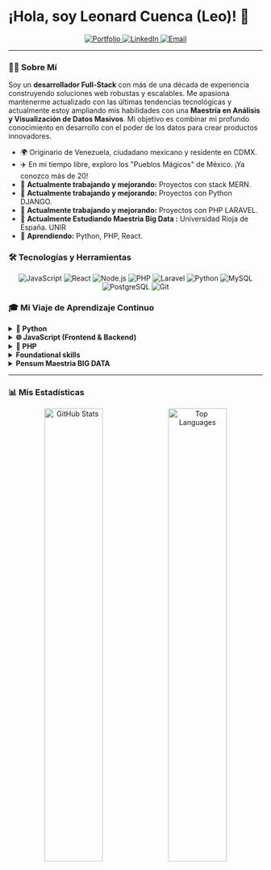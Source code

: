 # ¡Hola, soy Leonard Cuenca (Leo)! 👋

<p align="center">
  <a href="https://leosan.github.io/" target="_blank">
    <img src="https://img.shields.io/badge/Mi_Portafolio-000000?style=for-the-badge&logo=About.me&logoColor=white" alt="Portfolio"/>
  </a>
  <a href="https://www.linkedin.com/in/cuenca623" target="_blank">
    <img src="https://img.shields.io/badge/LinkedIn-0077B5?style=for-the-badge&logo=linkedin&logoColor=white" alt="LinkedIn"/>
  </a>
  <a href="mailto:cuenca623@gmail.com">
    <img src="https://img.shields.io/badge/Contáctame-D14836?style=for-the-badge&logo=gmail&logoColor=white" alt="Email"/>
  </a>
</p>

---

### 👨‍💻 Sobre Mí

Soy un **desarrollador Full-Stack** con más de una década de experiencia construyendo soluciones web robustas y escalables. Me apasiona mantenerme actualizado con las últimas tendencias tecnológicas y actualmente estoy ampliando mis habilidades con una **Maestría en Análisis y Visualización de Datos Masivos**. Mi objetivo es combinar mi profundo conocimiento en desarrollo con el poder de los datos para crear productos innovadores.

- 🌍 Originario de Venezuela, ciudadano mexicano y residente en CDMX.
- ✈️ En mi tiempo libre, exploro los "Pueblos Mágicos" de México. ¡Ya conozco más de 20!
- 🔭 **Actualmente trabajando y mejorando:** Proyectos con stack MERN.
- 🔭 **Actualmente trabajando y mejorando:** Proyectos con Python DJANGO.
- 🔭 **Actualmente trabajando y mejorando:** Proyectos con PHP LARAVEL.
- 🔭 **Actualmente Estudiando Maestria Big Data :** Universidad Rioja de España. UNIR 
- 🌱 **Aprendiendo:** Python, PHP, React.

### 🛠️ Tecnologías y Herramientas

<p align="center">
  <img src="https://img.shields.io/badge/JavaScript-F7DF1E?style=for-the-badge&logo=javascript&logoColor=black" alt="JavaScript"/>
  <img src="https://img.shields.io/badge/React-20232A?style=for-the-badge&logo=react&logoColor=61DAFB" alt="React"/>
  <img src="https://img.shields.io/badge/Node.js-339933?style=for-the-badge&logo=nodedotjs&logoColor=white" alt="Node.js"/>
  <img src="https://img.shields.io/badge/PHP-777BB4?style=for-the-badge&logo=php&logoColor=white" alt="PHP"/>
  <img src="https://img.shields.io/badge/Laravel-FF2D20?style=for-the-badge&logo=laravel&logoColor=white" alt="Laravel"/>
  <img src="https://img.shields.io/badge/Python-3776AB?style=for-the-badge&logo=python&logoColor=white" alt="Python"/>
  <img src="https://img.shields.io/badge/MySQL-4479A1?style=for-the-badge&logo=mysql&logoColor=white" alt="MySQL"/>
  <img src="https://img.shields.io/badge/PostgreSQL-4169E1?style=for-the-badge&logo=postgresql&logoColor=white" alt="PostgreSQL"/>
  <img src="https://img.shields.io/badge/Git-F05032?style=for-the-badge&logo=git&logoColor=white" alt="Git"/>
</p>

### 🎓 Mi Viaje de Aprendizaje Continuo

<details>
  <summary><strong>🐍 Python</strong></summary>
  <ul>
    <li>🎓 <strong>Platzi - Certificado General (2024 - Cursando):</strong> <a href="https://platzi.com/cursos/python/">Ver curso</a></li>
  </ul>
</details>

<details>
  <summary><strong>🌐 JavaScript (Frontend & Backend)</strong></summary>
  <ul>
    <li>🎓 <strong>Platzi - Escuela de JavaScript (2022):</strong> <a href="https://github.com/LeoSan/EscuelaJavaScript2021/blob/main/2022_Diploma-escuela-javascript_PLATZI.pdf">Ver diploma</a></li>
    <li>🎓 <strong>Udemy - Progressive Web Apps (PWA) (2022):</strong> <a href="https://www.udemy.com/certificate/UC-573418ad-265a-4622-8f8a-894fef82151f/">Ver diploma</a></li>
    <li>🎓 <strong>Udemy - React (2021):</strong> <a href="https://www.udemy.com/certificate/UC-1c9a85c6-cd43-44bc-82b4-9bb179a218dc/">Ver diploma</a></li>
    <li>🎓 <strong>Udemy - React Native (2021):</strong> <a href="https://www.udemy.com/certificate/UC-daac603b-6c34-4d56-a39b-e8eae3e4cb0b/">Ver diploma</a></li>
    <li>🎓 <strong>Udemy - Node.js (2021):</strong> <a href="https://www.udemy.com/certificate/UC-201ad789-8d75-4ca5-84ec-e88e706ad562/">Ver diploma</a></li>
  </ul>
</details>

<details>
  <summary><strong>🐘 PHP</strong></summary>
  <ul>
    <li>🎓 <strong>Platzi - Desarrollo Backend con PHP (2021 - Actual):</strong> <a href="https://github.com/LeoSan/DesarrolloWebBackendPHP_PLATZI_2021">Ver proyecto y certificado</a></li>
  </ul>
</details>

<details>
  <summary><strong> Foundational skills</strong></summary>
  <ul>
    <li>🎓 <strong>Platzi - Fundamentos de Programación (2021- Actual):</strong> <a href="https://github.com/LeoSan/CarreraFundamentosProgramacion_Platzi_2021/blob/main/2021_diploma-fundamentos-programacion_PLATZI.pdf">Ver diploma</a></li>
  </ul>
</details>

<details>
  <summary><strong> Pensum Maestria BIG DATA </strong></summary>
  <ul>
    <li>🎓 <strong> UNIR (2024 - Actual):</strong> <a href="https://github.com/LeoSan/MaestriaAnalisisDatosBigData_UNIR_2024"> Estudios</a></li>
  </ul>
</details>

---

### 📊 Mis Estadísticas

<p align="center">
  <img src="https://github-readme-stats.vercel.app/api?username=LeoSan&show_icons=true&count_private=true&hide_border=true&theme=tokyonight" alt="GitHub Stats" style="width: 48%;" />
  <img src="https://github-readme-stats.vercel.app/api/top-langs/?username=LeoSan&hide_border=true&layout=compact&theme=tokyonight" alt="Top Languages" style="width: 48%;" />
</p>
